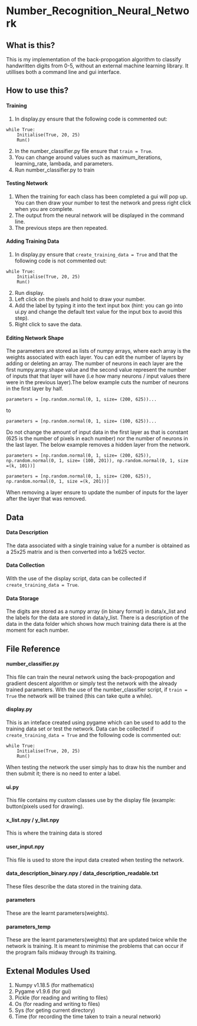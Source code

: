 # Number_Recognition_Neural_Network

## What is this?

This is my implementation of the back-propogation algorithm to classify handwritten digits from 0-5, without an external machine learning library. It utillises both a command line and gui interface.

## How to use this?

#### Training
1. In display.py ensure that the following code is commented out:
```
while True:
    Initialise(True, 20, 25)
    Run()
```
2. In the number_classifier.py file ensure that ```train = True```. 
3. You can change around values such as maximum_iterations, learning_rate, lambada, and parameters. 
4. Run number_classifier.py to train

#### Testing Network
1. When the training for each class has been completed a gui will pop up. You can then draw your number to test the network and press right click when you are complete.
2. The output from the neural network will be displayed in the command line.
3. The previous steps are then repeated.

#### Adding Training Data
1. In display.py ensure that ```create_training_data = True``` and  that the following code is not commented out:
```
while True:
    Initialise(True, 20, 25)
    Run()
```
2. Run display.
3. Left click on the pixels and hold to draw your number.
4. Add the label by typing it into the text input box (hint: you can go into ui.py and change the default text value for the input box to avoid this step). 
4. Right click to save the data.


#### Editing Network Shape
The parameters are stored as lists of numpy arrays, where each array is the weights associated with each layer. You can edit the number of layers by adding or deleting an array. The number of neurons in each layer are the first numpy.array.shape value and the second value represent the number of inputs that that layer will have (i.e how many neurons / input values there were in the previous layer).The below example cuts the number of neurons in the first layer by half.
```
parameters = [np.random.normal(0, 1, size= (200, 625))...
```
to
```
parameters = [np.random.normal(0, 1, size= (100, 625))...
```

Do not change the amount of input data in the first layer as that is constant (625 is the number of pixels in each number) nor the number of neurons in the last layer. The below example removes a hidden layer from the network.
```
parameters = [np.random.normal(0, 1, size= (200, 625)), np.random.normal(0, 1, size= (100, 201)), np.random.normal(0, 1, size =(k, 101))]
```
```
parameters = [np.random.normal(0, 1, size= (200, 625)), np.random.normal(0, 1, size =(k, 201))]
```

When removing a layer ensure to update the number of inputs for the layer after the layer that was removed.

## Data

#### Data Description

The data associated with a single training value for a number is obtained as a 25x25 matrix and is then converted into a 1x625 vector.

#### Data Collection

With the use of the display script, data can be collected if ```create_training_data = True```. 

#### Data Storage

The digits are stored as a numpy array (in binary format) in data/x_list and the labels for the data are stored in data/y_list. There is a description of the data in the data folder which shows how much training data there is at the moment for each number. 

## File Reference

#### number_classifier.py
This file can train the neural network using the back-propogation and gradient descent algorithm or simply test the network with the already trained parameters. With the use of the number_classifier script, if ```train = True``` the network will be trained (this can take quite a while).

#### display.py
This is an inteface created using pygame which can be used to add to the training data set or test the network. Data can be collected if ```create_training_data = True``` and the following code is commented out:
```
while True:
    Initialise(True, 20, 25)
    Run()
```
When testing the network the user simply has to draw his the number and then submit it; there is no need to enter a label.

#### ui.py
This file contains my custom classes use by the display file (example: button(pixels used for drawing).

#### x_list.npy / y_list.npy
This is where the training data is stored

#### user_input.npy
This file is used to store the input data created when testing the network.

#### data_description_binary.npy / data_description_readable.txt
These files describe the data stored in the training data.

#### parameters
These are the learnt parameters(weights).

#### parameters_temp
These are the learnt parameters(weights) that are updated twice while the network is training. It is meant to minimise the problems that can occur if the program fails midway through its training.

## Extenal Modules Used
1. Numpy v1.18.5 (for mathematics)
2. Pygame v1.9.6 (for gui)
3. Pickle (for reading and writing to files)
4. Os (for reading and writing to files)
5. Sys (for geting current directory)
6. Time (for recording the time taken to train a neural network)

